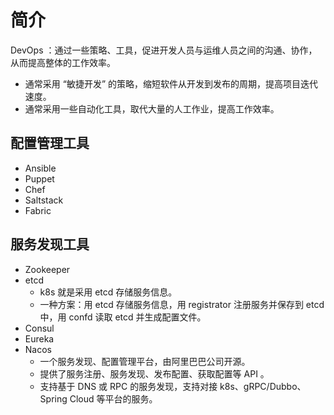 # 简介

DevOps ：通过一些策略、工具，促进开发人员与运维人员之间的沟通、协作，从而提高整体的工作效率。
- 通常采用 “敏捷开发” 的策略，缩短软件从开发到发布的周期，提高项目迭代速度。
- 通常采用一些自动化工具，取代大量的人工作业，提高工作效率。

## 配置管理工具

- Ansible
- Puppet
- Chef
- Saltstack
- Fabric

## 服务发现工具

- Zookeeper
- etcd
  - k8s 就是采用 etcd 存储服务信息。
  - 一种方案：用 etcd 存储服务信息，用 registrator 注册服务并保存到 etcd 中，用 confd 读取 etcd 并生成配置文件。
- Consul
- Eureka
- Nacos
  - 一个服务发现、配置管理平台，由阿里巴巴公司开源。
  - 提供了服务注册、服务发现、发布配置、获取配置等 API 。
  - 支持基于 DNS 或 RPC 的服务发现，支持对接 k8s、gRPC/Dubbo、Spring Cloud 等平台的服务。
